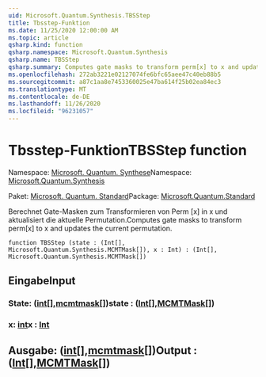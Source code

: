 ```yaml
---
uid: Microsoft.Quantum.Synthesis.TBSStep
title: Tbsstep-Funktion
ms.date: 11/25/2020 12:00:00 AM
ms.topic: article
qsharp.kind: function
qsharp.namespace: Microsoft.Quantum.Synthesis
qsharp.name: TBSStep
qsharp.summary: Computes gate masks to transform perm[x] to x and updates the current permutation.
ms.openlocfilehash: 272ab3221e02127074fe6bfc65aee47c40eb88b5
ms.sourcegitcommit: a87c1aa8e7453360025e47ba614f25b02ea84ec3
ms.translationtype: MT
ms.contentlocale: de-DE
ms.lasthandoff: 11/26/2020
ms.locfileid: "96231057"
---
```

# <a name="tbsstep-function"></a><span data-ttu-id="89797-102">Tbsstep-Funktion</span><span class="sxs-lookup"><span data-stu-id="89797-102">TBSStep function</span></span>

<span data-ttu-id="89797-103">Namespace: [Microsoft. Quantum. Synthese](xref:Microsoft.Quantum.Synthesis)</span><span class="sxs-lookup"><span data-stu-id="89797-103">Namespace: [Microsoft.Quantum.Synthesis](xref:Microsoft.Quantum.Synthesis)</span></span>

<span data-ttu-id="89797-104">Paket: [Microsoft. Quantum. Standard](https://nuget.org/packages/Microsoft.Quantum.Standard)</span><span class="sxs-lookup"><span data-stu-id="89797-104">Package: [Microsoft.Quantum.Standard](https://nuget.org/packages/Microsoft.Quantum.Standard)</span></span>


<span data-ttu-id="89797-105">Berechnet Gate-Masken zum Transformieren von Perm [x] in x und aktualisiert die aktuelle Permutation.</span><span class="sxs-lookup"><span data-stu-id="89797-105">Computes gate masks to transform perm[x] to x and updates the current permutation.</span></span>

```qsharp
function TBSStep (state : (Int[], Microsoft.Quantum.Synthesis.MCMTMask[]), x : Int) : (Int[], Microsoft.Quantum.Synthesis.MCMTMask[])
```


## <a name="input"></a><span data-ttu-id="89797-106">Eingabe</span><span class="sxs-lookup"><span data-stu-id="89797-106">Input</span></span>

### <a name="state--intmcmtmask"></a><span data-ttu-id="89797-107">State: ([int](xref:microsoft.quantum.lang-ref.int)[],[mcmtmask](xref:Microsoft.Quantum.Synthesis.MCMTMask)[])</span><span class="sxs-lookup"><span data-stu-id="89797-107">state : ([Int](xref:microsoft.quantum.lang-ref.int)[],[MCMTMask](xref:Microsoft.Quantum.Synthesis.MCMTMask)[])</span></span>




### <a name="x--int"></a><span data-ttu-id="89797-108">x: [int](xref:microsoft.quantum.lang-ref.int)</span><span class="sxs-lookup"><span data-stu-id="89797-108">x : [Int](xref:microsoft.quantum.lang-ref.int)</span></span>





## <a name="output--intmcmtmask"></a><span data-ttu-id="89797-109">Ausgabe: ([int](xref:microsoft.quantum.lang-ref.int)[],[mcmtmask](xref:Microsoft.Quantum.Synthesis.MCMTMask)[])</span><span class="sxs-lookup"><span data-stu-id="89797-109">Output : ([Int](xref:microsoft.quantum.lang-ref.int)[],[MCMTMask](xref:Microsoft.Quantum.Synthesis.MCMTMask)[])</span></span>

